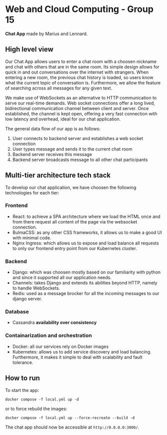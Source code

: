 # Web and Cloud Computing - Group 15

**Chat App** made by Marius and Lennard.

## High level view

Our Chat App allows users to enter a chat room with a choosen nickname and chat with others that are in the same room. Its simple design allows for quick in and out conversations over the internet with strangers. When entering a new room, the previous chat history is loaded, so users know what the current topic of conversation is. Furthermore, we allow the feature of searching across all messages for any given text.

We make use of WebSockets as an alternative to HTTP communication to serve our real-time demands. Web socket connections offer a long lived, bidirectional communication channel between client and server. Once established, the channel is kept open, offering a very fast connection with low latency and overhead, ideal for our chat application.

The general data flow of our app is as follows:

1. User connects to backend server and establishes a web socket connection
2. User types message and sends it to the current chat room
3. Backend server receives this message
4. Backend server broadcasts message to all other chat participants

## Multi-tier architecture tech stack

To develop our chat application, we have choosen the following technologies for each tier:

### Frontend

- React: to achieve a SPA architecture where we load the HTML once and from there request all content of the page via the websocket connection.
- BulmaCSS: as any other CSS frameworks, it allows us to make a good UI with minimal code.
- Nginx Ingress: which allows us to expose and load balance all requests to only our frontend entry point from our Kubernetes cluster.

### Backend

- Django: which was choosen mostly based on our familiarity with python and since it supported all our application needs.
- Channels: takes Django and extends its abilities beyond HTTP, namely to handle WebSockets.
- Redis: used as a message brocker for all the incoming messages to our django server.

### Database

- Cassandra **availability over consistency**

### Containarization and orchestration

- Docker: all our services rely on Docker images
- Kubernetes: allows us to add service discovery and load balancing. Furthermore, it makes it simple to deal with scalability and fault tolerance.

## How to run

To start the app:

```shell
docker compose -f local.yml up -d
```

or to force rebuild the images:

```shell
docker compose -f local.yml up --force-recreate --build -d
```

The chat app should now be accessible at ```http://0.0.0.0:3000/```.
